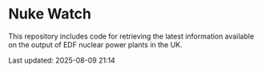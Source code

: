 # Nuke Watch

This repository includes code for retrieving the latest information available on the output of EDF nuclear power plants in the UK.

Last updated: 2025-08-09 21:14